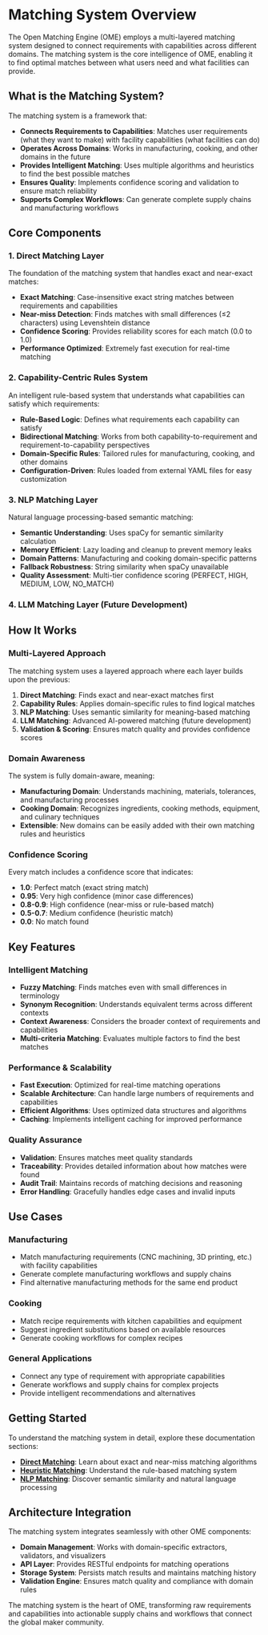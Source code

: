 # Matching System Overview

The Open Matching Engine (OME) employs a multi-layered matching system designed to connect requirements with capabilities across different domains. The matching system is the core intelligence of OME, enabling it to find optimal matches between what users need and what facilities can provide.

## What is the Matching System?

The matching system is a framework that:

- **Connects Requirements to Capabilities**: Matches user requirements (what they want to make) with facility capabilities (what facilities can do)
- **Operates Across Domains**: Works in manufacturing, cooking, and other domains in the future
- **Provides Intelligent Matching**: Uses multiple algorithms and heuristics to find the best possible matches
- **Ensures Quality**: Implements confidence scoring and validation to ensure match reliability
- **Supports Complex Workflows**: Can generate complete supply chains and manufacturing workflows

## Core Components

### 1. Direct Matching Layer
The foundation of the matching system that handles exact and near-exact matches:

- **Exact Matching**: Case-insensitive exact string matches between requirements and capabilities
- **Near-miss Detection**: Finds matches with small differences (≤2 characters) using Levenshtein distance
- **Confidence Scoring**: Provides reliability scores for each match (0.0 to 1.0)
- **Performance Optimized**: Extremely fast execution for real-time matching

### 2. Capability-Centric Rules System
An intelligent rule-based system that understands what capabilities can satisfy which requirements:

- **Rule-Based Logic**: Defines what requirements each capability can satisfy
- **Bidirectional Matching**: Works from both capability-to-requirement and requirement-to-capability perspectives
- **Domain-Specific Rules**: Tailored rules for manufacturing, cooking, and other domains
- **Configuration-Driven**: Rules loaded from external YAML files for easy customization

### 3. NLP Matching Layer
Natural language processing-based semantic matching:

- **Semantic Understanding**: Uses spaCy for semantic similarity calculation
- **Memory Efficient**: Lazy loading and cleanup to prevent memory leaks
- **Domain Patterns**: Manufacturing and cooking domain-specific patterns
- **Fallback Robustness**: String similarity when spaCy unavailable
- **Quality Assessment**: Multi-tier confidence scoring (PERFECT, HIGH, MEDIUM, LOW, NO_MATCH)

### 4. LLM Matching Layer (Future Development)

## How It Works

### Multi-Layered Approach
The matching system uses a layered approach where each layer builds upon the previous:

1. **Direct Matching**: Finds exact and near-exact matches first
2. **Capability Rules**: Applies domain-specific rules to find logical matches
3. **NLP Matching**: Uses semantic similarity for meaning-based matching
4. **LLM Matching**: Advanced AI-powered matching (future development)
5. **Validation & Scoring**: Ensures match quality and provides confidence scores

### Domain Awareness
The system is fully domain-aware, meaning:

- **Manufacturing Domain**: Understands machining, materials, tolerances, and manufacturing processes
- **Cooking Domain**: Recognizes ingredients, cooking methods, equipment, and culinary techniques
- **Extensible**: New domains can be easily added with their own matching rules and heuristics

### Confidence Scoring
Every match includes a confidence score that indicates:

- **1.0**: Perfect match (exact string match)
- **0.95**: Very high confidence (minor case differences)
- **0.8-0.9**: High confidence (near-miss or rule-based match)
- **0.5-0.7**: Medium confidence (heuristic match)
- **0.0**: No match found

## Key Features

### Intelligent Matching
- **Fuzzy Matching**: Finds matches even with small differences in terminology
- **Synonym Recognition**: Understands equivalent terms across different contexts
- **Context Awareness**: Considers the broader context of requirements and capabilities
- **Multi-criteria Matching**: Evaluates multiple factors to find the best matches

### Performance & Scalability
- **Fast Execution**: Optimized for real-time matching operations
- **Scalable Architecture**: Can handle large numbers of requirements and capabilities
- **Efficient Algorithms**: Uses optimized data structures and algorithms
- **Caching**: Implements intelligent caching for improved performance

### Quality Assurance
- **Validation**: Ensures matches meet quality standards
- **Traceability**: Provides detailed information about how matches were found
- **Audit Trail**: Maintains records of matching decisions and reasoning
- **Error Handling**: Gracefully handles edge cases and invalid inputs

## Use Cases

### Manufacturing
- Match manufacturing requirements (CNC machining, 3D printing, etc.) with facility capabilities
- Generate complete manufacturing workflows and supply chains
- Find alternative manufacturing methods for the same end product

### Cooking
- Match recipe requirements with kitchen capabilities and equipment
- Suggest ingredient substitutions based on available resources
- Generate cooking workflows for complex recipes

### General Applications
- Connect any type of requirement with appropriate capabilities
- Generate workflows and supply chains for complex projects
- Provide intelligent recommendations and alternatives

## Getting Started

To understand the matching system in detail, explore these documentation sections:

- **[Direct Matching](direct-matching.md)**: Learn about exact and near-miss matching algorithms
- **[Heuristic Matching](heuristic-matching.md)**: Understand the rule-based matching system
- **[NLP Matching](nlp-matching.md)**: Discover semantic similarity and natural language processing

## Architecture Integration

The matching system integrates seamlessly with other OME components:

- **Domain Management**: Works with domain-specific extractors, validators, and visualizers
- **API Layer**: Provides RESTful endpoints for matching operations
- **Storage System**: Persists match results and maintains matching history
- **Validation Engine**: Ensures match quality and compliance with domain rules

The matching system is the heart of OME, transforming raw requirements and capabilities into actionable supply chains and workflows that connect the global maker community.
